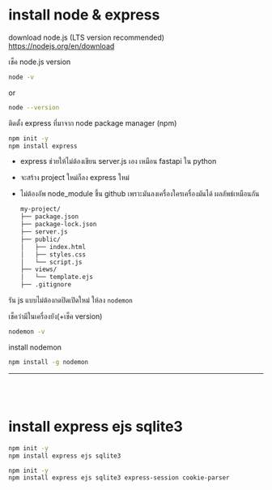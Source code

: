 # install node & express

download node.js (LTS version recommended)  
https://nodejs.org/en/download

เช็ค node.js version

```bash
node -v
```

or

```bash
node --version
```

ติดตั้ง express ที่มาจาก node package manager (npm)

```bash
npm init -y
npm install express
```

- express ช่วยให้ไม่ต้องเขียน server.js เอง เหมือน fastapi ใน python
- จะสร้าง project ใหม่ก็ลง express ใหม่
- ไม่ต้องอัพ node_module ขึ้น github เพราะมันลงเครื่องใครเครื่องมันได้ ผลลัพธ์เหมือนกัน
    
    ```bash
    my-project/
    ├── package.json
    ├── package-lock.json
    ├── server.js
    ├── public/
    │   ├── index.html
    │   ├── styles.css
    │   └── script.js
    ├── views/
    │   └── template.ejs
    ├── .gitignore
    ```
    

รัน js แบบไม่ต้องกดปิดเปิดใหม่ ให้ลง `nodemon`

เช็คว่ามีในเครื่องยัง(+เช็ค version)

```bash
nodemon -v
```

install nodemon

```bash
npm install -g nodemon
```
---
<br>
<br>


# install express ejs sqlite3
```bash
npm init -y
npm install express ejs sqlite3
```

```bash
npm init -y
npm install express ejs sqlite3 express-session cookie-parser
```